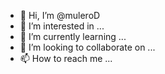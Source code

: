 - 👋 Hi, I’m @muleroD
- 👀 I’m interested in ...
- 🌱 I’m currently learning ...
- 💞️ I’m looking to collaborate on ...
- 📫 How to reach me ...

<!---
muleroD/muleroD is a ✨ special ✨ repository because its `README.md` (this file) appears on your GitHub profile.
You can click the Preview link to take a look at your changes.
--->
